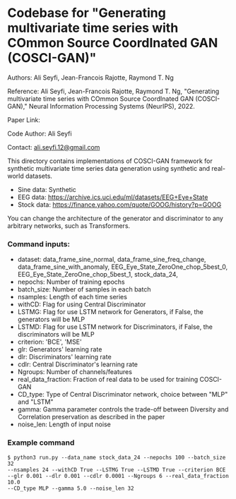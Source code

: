 # Codebase for "Generating multivariate time series with COmmon Source CoordInated GAN (COSCI-GAN)"

Authors: Ali Seyfi, Jean-Francois Rajotte, Raymond T. Ng

Reference: Ali Seyfi, Jean-Francois Rajotte, Raymond T. Ng,
"Generating multivariate time series with COmmon Source CoordInated GAN (COSCI-GAN)," 
Neural Information Processing Systems (NeurIPS), 2022.
 
Paper Link: 

Code Author: Ali Seyfi

Contact: ali.seyfi.12@gmail.com

This directory contains implementations of COSCI-GAN framework for synthetic multivariate time series data generation
using synthetic and real-world datasets.

-   Sine data: Synthetic
-   EEG data: https://archive.ics.uci.edu/ml/datasets/EEG+Eye+State
-   Stock data: https://finance.yahoo.com/quote/GOOG/history?p=GOOG

You can change the architecture of the generator and discriminator to any arbitrary networks, such as Transformers.

### Command inputs:

-   dataset: data_frame_sine_normal, data_frame_sine_freq_change, data_frame_sine_with_anomaly, EEG_Eye_State_ZeroOne_chop_5best_0, EEG_Eye_State_ZeroOne_chop_5best_1, stock_data_24, 
-   nepochs: Number of training epochs
-   batch_size: Number of samples in each batch
-   nsamples: Length of each time series
-   withCD: Flag for using Central Discriminator
-   LSTMG: Flag for use LSTM network for Generators, if False, the generators will be MLP
-   LSTMD: Flag for use LSTM network for Discriminators, if False, the discriminators will be MLP
-   criterion: 'BCE', 'MSE'
-   glr: Generators' learning rate
-   dlr: Discriminators' learning rate
-   cdlr: Central Discriminator's learning rate
-   Ngroups: Number of channels/features
-   real_data_fraction: Fraction of real data to be used for training COSCI-GAN
-   CD_type: Type of Central Discriminator network, choice between "MLP" and "LSTM"
-   gamma: Gamma parameter controls the trade-off between Diversity and Correlation preservation as described in the paper
-   noise_len: Length of input noise

### Example command

```shell
$ python3 run.py --data_name stock_data_24 --nepochs 100 --batch_size 32
--nsamples 24 --withCD True --LSTMG True --LSTMD True --criterion BCE
--glr 0.001 --dlr 0.001 --cdlr 0.0001 --Ngroups 6 --real_data_fraction 10.0
--CD_type MLP --gamma 5.0 --noise_len 32
```

